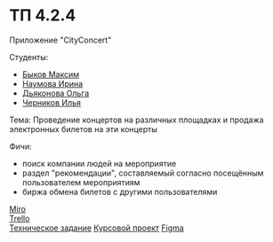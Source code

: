 # ТП 4.2.4
Приложение "CityConcert"

Студенты:
* [Быков Максим]( https://github.com/SummerFreezingMe " Быков Максим ")
* [Наумова Ирина]( https://github.com/NaumovichID " Наумова Ирина ")
* [Дьяконова Ольга]( https://github.com/lleoppolldo " Дьяконова Ольга ")
* [Черников Илья]( https://github.com/4ERILYA " Черников Илья ")

Тема: Проведение концертов на различных площадках и продажа электронных билетов на эти концерты

Фичи:  
* поиск компании людей на мероприятие
* раздел "рекомендации", составляемый согласно посещённым пользователем мероприятиям
* биржа обмена билетов с другими пользователями
 
[Miro]( https://miro.com/app/board/uXjVPi8gZWo=/?share_link_id=370845836904 )                
[Trello]( https://trello.com/b/195Q1ozD/cityconcert )  
[Техническое задание]( https://github.com/SummerFreezingMe/TicketShop/blob/main/Документация/Техническое%20задание.pdf )
[Курсовой проект]( https://github.com/SummerFreezingMe/TicketShop/blob/main/Документация/Курсовой%20проект.pdf )
[Figma]( https://www.figma.com/file/9mDobyzAV7fCjSrQzZKU9i/FirstPrototype?node-id=0%3A1&t=8eapKZ2h4iOWhbOM-1 )

